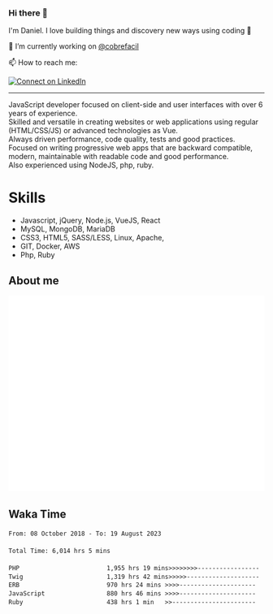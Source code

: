 ### Hi there 👋

I'm Daniel. I love building things and discovery new ways using coding :raised_hands: 

🔭 I’m currently working on [@cobrefacil](https://www.cobrefacil.com.br/)

📫 How to reach me:

[![Connect on LinkedIn](https://img.shields.io/badge/--linkedin?label=LinkedIn&logo=LinkedIn&style=social)](https://www.linkedin.com/in/daniel-cerverizzo/)

---

JavaScript developer focused on client-side and user interfaces with over 6 years of experience.  
Skilled and versatile in creating websites or web applications using regular (HTML/CSS/JS) or advanced technologies as Vue.  
Always driven performance, code quality, tests and good practices.  
 Focused on writing progressive web apps that are backward compatible, modern, maintainable with readable code and good performance.  
Also experienced using NodeJS, php, ruby. 


# Skills

 - Javascript, jQuery, Node.js, VueJS, React
 - MySQL, MongoDB, MariaDB    
 - CSS3, HTML5, SASS/LESS,  Linux, Apache,
 - GIT, Docker, AWS
 - Php, Ruby

## About me

![Metrics](/github-metrics.svg)

## Waka Time

<!--START_SECTION:waka-->

```txt
From: 08 October 2018 - To: 19 August 2023

Total Time: 6,014 hrs 5 mins

PHP                        1,955 hrs 19 mins>>>>>>>>-----------------   32.51 %
Twig                       1,319 hrs 42 mins>>>>>--------------------   21.94 %
ERB                        970 hrs 24 mins >>>>---------------------   16.14 %
JavaScript                 880 hrs 46 mins >>>>---------------------   14.65 %
Ruby                       438 hrs 1 min   >>-----------------------   07.28 %
```

<!--END_SECTION:waka-->

